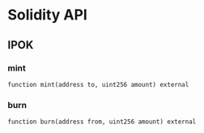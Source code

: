 # Solidity API

## IPOK

### mint

```solidity
function mint(address to, uint256 amount) external
```

### burn

```solidity
function burn(address from, uint256 amount) external
```

